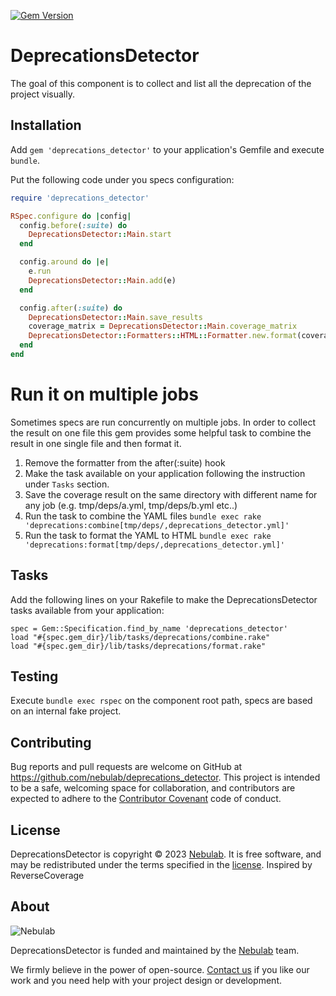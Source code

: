 [![Gem Version](https://badge.fury.io/rb/deprecations_detector.svg)](https://badge.fury.io/rb/deprecations_detector)

# DeprecationsDetector

The goal of this component is to collect and list all the deprecation of the project visually.

## Installation

Add `gem 'deprecations_detector'` to your application's Gemfile and execute `bundle`.

Put the following code under you specs configuration:

```ruby
require 'deprecations_detector'

RSpec.configure do |config|
  config.before(:suite) do
    DeprecationsDetector::Main.start
  end

  config.around do |e|
    e.run
    DeprecationsDetector::Main.add(e)
  end

  config.after(:suite) do
    DeprecationsDetector::Main.save_results
    coverage_matrix = DeprecationsDetector::Main.coverage_matrix
    DeprecationsDetector::Formatters::HTML::Formatter.new.format(coverage_matrix)
  end
end
```

# Run it on multiple jobs

Sometimes specs are run concurrently on multiple jobs. In order to collect the result on one file this gem provides some
helpful task to combine the result in one single file and then format it.

1. Remove the formatter from the after(:suite) hook
2. Make the task available on your application following the instruction under `Tasks` section.
3. Save the coverage result on the same directory with different name for any job (e.g. tmp/deps/a.yml, tmp/deps/b.yml etc..)
4. Run the task to combine the YAML files `bundle exec rake 'deprecations:combine[tmp/deps/,deprecations_detector.yml]'`
5. Run the task to format the YAML to HTML `bundle exec rake 'deprecations:format[tmp/deps/,deprecations_detector.yml]'`

## Tasks

Add the following lines on your Rakefile to make the DeprecationsDetector tasks available from your application:

```
spec = Gem::Specification.find_by_name 'deprecations_detector'
load "#{spec.gem_dir}/lib/tasks/deprecations/combine.rake"
load "#{spec.gem_dir}/lib/tasks/deprecations/format.rake"
```

## Testing

Execute `bundle exec rspec` on the component root path, specs are based on an internal fake project.

## Contributing

Bug reports and pull requests are welcome on GitHub at https://github.com/nebulab/deprecations_detector. This project is intended to be a safe, welcoming space for collaboration, and contributors are expected to adhere to the [Contributor Covenant](http://contributor-covenant.org) code of conduct.

## License

DeprecationsDetector is copyright © 2023 [Nebulab](http://nebulab.it/). It is free software, and may be redistributed under the terms specified in the [license](LICENSE.txt).
Inspired by ReverseCoverage

## About

![Nebulab](http://nebulab.it/assets/images/public/logo.svg)

DeprecationsDetector is funded and maintained by the [Nebulab](http://nebulab.it/) team.

We firmly believe in the power of open-source. [Contact us](http://nebulab.it/contact-us/) if you like our work and you need help with your project design or development.

